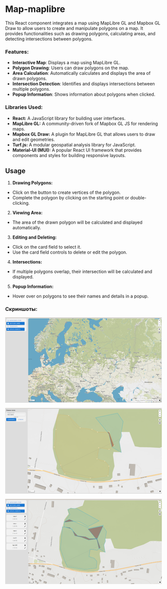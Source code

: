 # Map-maplibre

This React component integrates a map using MapLibre GL and Mapbox GL Draw to allow users to create and manipulate polygons on a map. It provides functionalities such as drawing polygons, calculating areas, and detecting intersections between polygons.

### Features:
- **Interactive Map**: Displays a map using MapLibre GL.
- **Polygon Drawing**: Users can draw polygons on the map.
- **Area Calculation**: Automatically calculates and displays the area of drawn polygons.
- **Intersection Detection**: Identifies and displays intersections between multiple polygons.
- **Popup Information**: Shows information about polygons when clicked.

### Libraries Used:

- **React:** A JavaScript library for building user interfaces.
- **MapLibre GL:** A community-driven fork of Mapbox GL JS for rendering maps.
- **Mapbox GL Draw:** A plugin for MapLibre GL that allows users to draw and edit geometries.
- **Turf.js:** A modular geospatial analysis library for JavaScript.
- **Material-UI (MUI):** A popular React UI framework that provides components and styles for building responsive layouts.

## Usage
1. **Drawing Polygons:**
- Click on the button to create vertices of the polygon.
- Complete the polygon by clicking on the starting point or double-clicking.

2. **Viewing Area:**
- The area of the drawn polygon will be calculated and displayed automatically.

3. **Editing and Deleting:**
- Click on the card field to select it.
- Use the card field controls to delete or edit the polygon.

4. **Intersections:**
- If multiple polygons overlap, their intersection will be calculated and displayed.

5. **Popup Information:**
- Hover over on polygons to see their names and details in a popup.

### Скриншоты:

![Screenshot 1](screenshots/screen_1.png)

![Screenshot 1](screenshots/screen_2.png)

![Screenshot 1](screenshots/screen_3.png)
